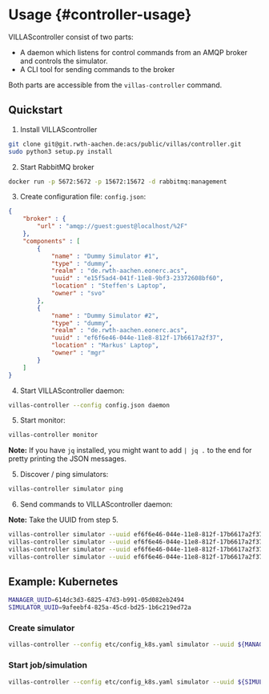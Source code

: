 # Usage {#controller-usage}

VILLAScontroller consist of two parts:

 - A daemon which listens for control commands from an AMQP broker and controls the simulator.
 - A CLI tool for sending commands to the broker

Both parts are accessible from the `villas-controller` command.

## Quickstart

1. Install VILLAScontroller

```bash
git clone git@git.rwth-aachen.de:acs/public/villas/controller.git
sudo python3 setup.py install
```

2. Start RabbitMQ broker

```bash
docker run -p 5672:5672 -p 15672:15672 -d rabbitmq:management
```

3. Create configuration file: `config.json`:

```json
{
	"broker" : {
		"url" : "amqp://guest:guest@localhost/%2F"
	},
	"components" : [
		{
			"name" : "Dummy Simulator #1",
			"type" : "dummy",
			"realm" : "de.rwth-aachen.eonerc.acs",
			"uuid" : "e15f5ad4-041f-11e8-9bf3-23372608bf60",
			"location" : "Steffen's Laptop",
			"owner" : "svo"
		},
		{
			"name" : "Dummy Simulator #2",
			"type" : "dummy",
			"realm" : "de.rwth-aachen.eonerc.acs",
			"uuid" : "ef6f6e46-044e-11e8-812f-17b6617a2f37",
			"location" : "Markus' Laptop",
			"owner" : "mgr"
		}
	]
}
```

4. Start VILLAScontroller daemon:

```bash
villas-controller --config config.json daemon
```

5. Start monitor:

```bash
villas-controller monitor
```

**Note:** If you have `jq` installed, you might want to add `| jq .` to the end for pretty printing the JSON messages.

5. Discover / ping simulators:

```bash
villas-controller simulator ping
```

6. Send commands to VILLAScontroller daemon:

**Note:** Take the UUID from step 5.

```bash
villas-controller simulator --uuid ef6f6e46-044e-11e8-812f-17b6617a2f37 start
villas-controller simulator --uuid ef6f6e46-044e-11e8-812f-17b6617a2f37 pause
villas-controller simulator --uuid ef6f6e46-044e-11e8-812f-17b6617a2f37 resume
villas-controller simulator --uuid ef6f6e46-044e-11e8-812f-17b6617a2f37 stop
```


## Example: Kubernetes

```bash
MANAGER_UUID=614dc3d3-6825-47d3-b991-05d082eb2494
SIMULATOR_UUID=9afeebf4-825a-45cd-bd25-1b6c219ed72a
```

### Create simulator

```bash
villas-controller --config etc/config_k8s.yaml simulator --uuid ${MANAGER_UUID} create --parameters-file etc/params_k8s_create.yaml
```

### Start job/simulation

```bash
villas-controller --config etc/config_k8s.yaml simulator --uuid ${SIMULATOR_UUID} start
```
